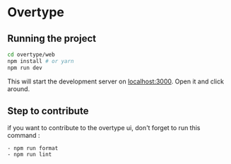 # Overtype

## Running the project


```bash
cd overtype/web
npm install # or yarn
npm run dev
```

This will start the development server on [localhost:3000](http://localhost:3000). Open it and click around.

## Step to contribute

if you want to contribute to the overtype ui, don't forget to run this command :
```
- npm run format
- npm run lint
```
